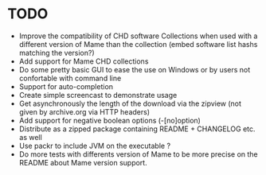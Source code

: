 TODO
====

-   Improve the compatibility of CHD software Collections when used with 
    a different version of Mame than the collection 
    (embed software list hashs matching the version?)
-   Add support for Mame CHD collections
-   Do some pretty basic GUI to ease the use on Windows or by users not 
    confortable with command line
-   Support for auto-completion
-   Create simple screencast to demonstrate usage
-   Get asynchronously the length of the download via the zipview 
    (not given by archive.org via HTTP headers)
-   Add support for negative boolean options (-[no]option)
-   Distribute as a zipped package containing README + CHANGELOG etc. as
    well
-   Use packr to include JVM on the executable ?
-   Do more tests with differents version of Mame to be more precise on the
    README about Mame version support.
